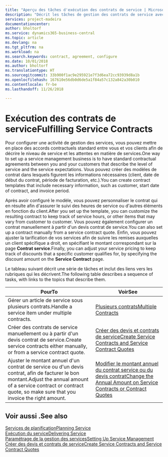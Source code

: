```yaml
---
title: "Aperçu des tâches d'exécution des contrats de service | Microsoft Docs"
description: "Décrit les tâches de gestion des contrats de service avec les clients."
services: project-madeira
documentationcenter: 
author: bholtorf
ms.service: dynamics365-business-central
ms.topic: article
ms.devlang: na
ms.tgt_pltfrm: na
ms.workload: na
ms.search.keywords: contract, agreement, configure
ms.date: 10/01/2018
ms.author: bholtorf
ms.translationtype: HT
ms.sourcegitcommit: 33b900f1ac9e295921e7f3d6ea72cc93939d8a1b
ms.openlocfilehash: 167610e56db0d6de5a1f84a57c132a842a30b010
ms.contentlocale: fr-be
ms.lasthandoff: 11/26/2018

---
```

# <a name="fulfilling-service-contracts"></a><span data-ttu-id="a0c50-103">Exécution des contrats de service</span><span class="sxs-lookup"><span data-stu-id="a0c50-103">Fulfilling Service Contracts</span></span> 
<span data-ttu-id="a0c50-104">Pour configurer une activité de gestion des services, vous pouvez mettre en place des accords contractuels standard entre vous et vos clients afin de décrire le niveau de service et les attentes en matière de services.</span><span class="sxs-lookup"><span data-stu-id="a0c50-104">One way to set up a service management business is to have standard contractual agreements between you and your customers that describe the level of service and the service expectations.</span></span> <span data-ttu-id="a0c50-105">Vous pouvez créer des modèles de contrat dans lesquels figurent les informations nécessaires (client, date de début du contrat, période de facturation, etc.).</span><span class="sxs-lookup"><span data-stu-id="a0c50-105">You can create contract templates that include necessary information, such as customer, start date of contract, and invoice period.</span></span>  
  
<span data-ttu-id="a0c50-106">Après avoir configuré le modèle, vous pouvez personnaliser le contrat qui en résulte afin d'assurer le suivi des heures de service ou d'autres éléments en fonction du client.</span><span class="sxs-lookup"><span data-stu-id="a0c50-106">After you set up the template, you can customize the resulting contract to keep track of service hours, or other items that may vary from customer to customer.</span></span> <span data-ttu-id="a0c50-107">Vous pouvez également configurer un contrat manuellement à partir d'un devis contrat de service.</span><span class="sxs-lookup"><span data-stu-id="a0c50-107">You can also set up a contract manually from a service contract quote.</span></span> <span data-ttu-id="a0c50-108">Enfin, vous pouvez ajuster la tarification de vos services afin de suivre les remises auxquelles un client spécifique a droit, en spécifiant le montant correspondant sur la page **Contrat service**.</span><span class="sxs-lookup"><span data-stu-id="a0c50-108">Finally, you can adjust your service pricing to keep track of discounts that a specific customer qualifies for, by specifying the discount amount on the **Service Contract** page.</span></span>  

<span data-ttu-id="a0c50-109">Le tableau suivant décrit une série de tâches et inclut des liens vers les rubriques qui les décrivent.</span><span class="sxs-lookup"><span data-stu-id="a0c50-109">The following table describes a sequence of tasks, with links to the topics that describe them.</span></span>   
  
|<span data-ttu-id="a0c50-110">**Pour**</span><span class="sxs-lookup"><span data-stu-id="a0c50-110">**To**</span></span>|<span data-ttu-id="a0c50-111">**Voir**</span><span class="sxs-lookup"><span data-stu-id="a0c50-111">**See**</span></span>|  
|------------|-------------|  
|<span data-ttu-id="a0c50-112">Gérer un article de service sous plusieurs contrats.</span><span class="sxs-lookup"><span data-stu-id="a0c50-112">Handle a service item under multiple contracts.</span></span> | [<span data-ttu-id="a0c50-113">Plusieurs contrats</span><span class="sxs-lookup"><span data-stu-id="a0c50-113">Multiple Contracts</span></span>](service-multiple-contracts.md)|  
|<span data-ttu-id="a0c50-114">Créer des contrats de service manuellement ou à partir d'un devis contrat de service.</span><span class="sxs-lookup"><span data-stu-id="a0c50-114">Create service contracts either manually, or from a service contract quote.</span></span>| [<span data-ttu-id="a0c50-115">Créer des devis et contrats de service</span><span class="sxs-lookup"><span data-stu-id="a0c50-115">Create Service Contracts and Service Contract Quotes</span></span>](service-how-to-create-service-contracts-and-service-contract-quotes.md)|
|<span data-ttu-id="a0c50-116">Ajuster le montant annuel d'un contrat de service ou d'un devis contrat, afin de facturer le bon montant.</span><span class="sxs-lookup"><span data-stu-id="a0c50-116">Adjust the annual amount of a service contract or contract quote, so make sure that you invoice the right amount.</span></span>|[<span data-ttu-id="a0c50-117">Modifier le montant annuel du contrat service ou du devis contrat</span><span class="sxs-lookup"><span data-stu-id="a0c50-117">Change the Annual Amount on Service Contracts or Contract Quotes</span></span>](service-how-to-change-the-annual-amount-on-service-contracts-or-contract-quotes.md)|

## <a name="see-also"></a><span data-ttu-id="a0c50-118">Voir aussi .</span><span class="sxs-lookup"><span data-stu-id="a0c50-118">See also</span></span>
[<span data-ttu-id="a0c50-119">Services de planification</span><span class="sxs-lookup"><span data-stu-id="a0c50-119">Planning Service</span></span>](service-plan-service.md)  
[<span data-ttu-id="a0c50-120">Exécution du service</span><span class="sxs-lookup"><span data-stu-id="a0c50-120">Delivering Service</span></span>](service-deliver-service.md)  
[<span data-ttu-id="a0c50-121">Paramétrage de la gestion des services</span><span class="sxs-lookup"><span data-stu-id="a0c50-121">Setting Up Service Management</span></span>](service-setup-service.md)  
[<span data-ttu-id="a0c50-122">Créer des devis et contrats de service</span><span class="sxs-lookup"><span data-stu-id="a0c50-122">Create Service Contracts and Service Contract Quotes</span></span>](service-how-to-create-service-contracts-and-service-contract-quotes.md)  

